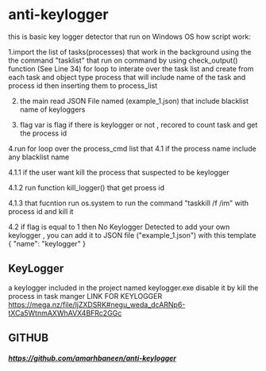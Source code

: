 # anti-keylogger
 this is basic key logger detector that run on Windows OS 
 how script work:

  1.import the list of tasks(processes) that work in the background using the the command "tasklist" that run on command by using 
  check_output() function (See Line 34) 
  for loop to interate over the task list and create from each task and object type process that will include name of the task and process id 
  then inserting them to process_list
 
2. the main read JSON File named (example_1.json) that include blacklist name of keyloggers 
 
3. flag var is flag if there is keylogger or not , recored to count task and get the process id 
 
4.run for loop over the process_cmd list that 
  4.1 if the process name include any blacklist name 
  
  4.1.1 if the user want kill the process that suspected to be keylogger 
    
  4.1.2 run function kill_logger() that get proess id 
    
  4.1.3 that fucntion run os.system to run the command "taskkill /f /im" with process id and kill it 
    
  4.2 if flag is equal to 1 then No Keylogger Detected
to add your own keylogger , you can add it to JSON file ("example_1.json") with this template 
{
    "name": "keylogger"
}


## KeyLogger
a keylogger included in the project named keylogger.exe 
disable it by kill the process in task manger 
LINK FOR KEYLOGGER 
https://mega.nz/file/ljZXDSRK#negu_weda_dcARNp6-tXCa5WtnmAXWhAVX4BFRc2GGc


 
## GITHUB 
##### https://github.com/amarhbaneen/anti-keylogger
